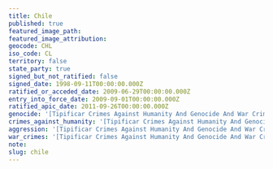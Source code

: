 ```yaml
---
title: Chile
published: true
featured_image_path:
featured_image_attribution:
geocode: CHL
iso_code: CL
territory: false
state_party: true
signed_but_not_ratified: false
signed_date: 1998-09-11T00:00:00.000Z
ratified_or_acceded_date: 2009-06-29T00:00:00.000Z
entry_into_force_date: 2009-09-01T00:00:00.000Z
ratified_apic_date: 2011-09-26T00:00:00.000Z
genocide: '[Tipificar Crimes Against Humanity And Genocide And War Crimes And Crimes Bill # 6406-07, Article 11, 12](https://iccdb.hrlc.net/data/doc/247/)'
crimes_against_humanity: '[Tipificar Crimes Against Humanity And Genocide And War Crimes And Crimes Bill # 6406-07, Article 14, 15] ](https://iccdb.hrlc.net/data/doc/247/)'
aggression: '[Tipificar Crimes Against Humanity And Genocide And War Crimes And Crimes Bill # 6406-07, Article 1(2)] ](https://iccdb.hrlc.net/data/doc/247/)'
war_crimes: '[Tipificar Crimes Against Humanity And Genocide And War Crimes And Crimes #Bill 6406-07, Title 2](https://iccdb.hrlc.net/data/doc/247/)'
note:
slug: chile
---
```



